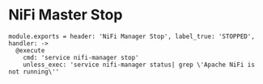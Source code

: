 # NiFi Master Stop

    module.exports = header: 'NiFi Manager Stop', label_true: 'STOPPED', handler: ->
      @execute
        cmd: 'service nifi-manager stop'
        unless_exec: 'service nifi-manager status| grep \'Apache NiFi is not running\''
